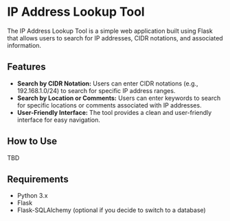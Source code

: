 # IP Address Lookup Tool

The IP Address Lookup Tool is a simple web application built using Flask that allows users to search for IP addresses, CIDR notations, and associated information.


## Features

- **Search by CIDR Notation:** Users can enter CIDR notations (e.g., 192.168.1.0/24) to search for specific IP address ranges.
- **Search by Location or Comments:** Users can enter keywords to search for specific locations or comments associated with IP addresses.
- **User-Friendly Interface:** The tool provides a clean and user-friendly interface for easy navigation.

## How to Use

TBD

## Requirements

- Python 3.x
- Flask
- Flask-SQLAlchemy (optional if you decide to switch to a database)
